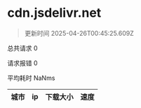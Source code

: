
  # cdn.jsdelivr.net

  > 更新时间 2025-04-26T00:45:25.609Z
  
  总共请求 0

  请求报错 0

  平均耗时 NaNms

|城市|ip|下载大小|速度|
|-----|----------|---|---|

  